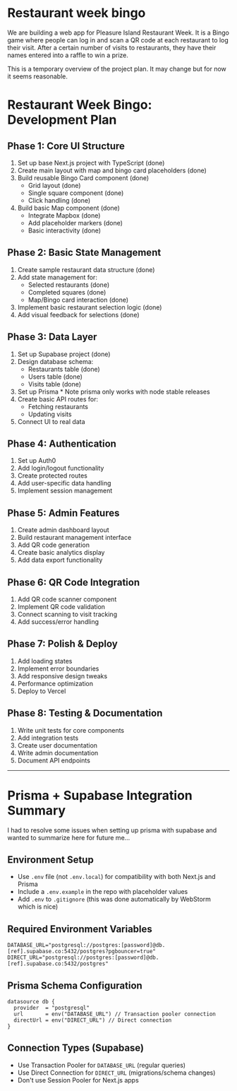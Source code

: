 # Restaurant week bingo

We are building a web app for Pleasure Island Restaurant Week. It is a Bingo game where
people can log in and scan a QR code at each restaurant to log their visit. After a
certain number of visits to restaurants, they have their names entered into a raffle to
win a prize.

This is a temporary overview of the project plan. It may change but for now it seems
reasonable.

# Restaurant Week Bingo: Development Plan

## Phase 1: Core UI Structure

1. Set up base Next.js project with TypeScript (done)
2. Create main layout with map and bingo card placeholders (done)
3. Build reusable Bingo Card component (done)
    - Grid layout (done)
    - Single square component (done)
    - Click handling (done)
4. Build basic Map component (done)
    - Integrate Mapbox (done)
    - Add placeholder markers (done)
    - Basic interactivity (done)

## Phase 2: Basic State Management

1. Create sample restaurant data structure (done)
2. Add state management for:
    - Selected restaurants (done)
    - Completed squares (done)
    - Map/Bingo card interaction (done)
3. Implement basic restaurant selection logic (done)
4. Add visual feedback for selections (done)

## Phase 3: Data Layer

1. Set up Supabase project (done)
2. Design database schema:
    - Restaurants table (done)
    - Users table (done)
    - Visits table (done)
3. Set up Prisma * Note prisma only works with node stable releases
4. Create basic API routes for:
    - Fetching restaurants
    - Updating visits
5. Connect UI to real data

## Phase 4: Authentication

1. Set up Auth0
2. Add login/logout functionality
3. Create protected routes
4. Add user-specific data handling
5. Implement session management

## Phase 5: Admin Features

1. Create admin dashboard layout
2. Build restaurant management interface
3. Add QR code generation
4. Create basic analytics display
5. Add data export functionality

## Phase 6: QR Code Integration

1. Add QR code scanner component
2. Implement QR code validation
3. Connect scanning to visit tracking
4. Add success/error handling

## Phase 7: Polish & Deploy

1. Add loading states
2. Implement error boundaries
3. Add responsive design tweaks
4. Performance optimization
5. Deploy to Vercel

## Phase 8: Testing & Documentation

1. Write unit tests for core components
2. Add integration tests
3. Create user documentation
4. Write admin documentation
5. Document API endpoints

---

# Prisma + Supabase Integration Summary

I had to resolve some issues when setting up prisma with supabase and wanted to summarize
here for future me...

## Environment Setup

- Use `.env` file (not `.env.local`) for compatibility with both Next.js and Prisma
- Include a `.env.example` in the repo with placeholder values
- Add `.env` to `.gitignore` (this was done automatically by WebStorm which is nice)

## Required Environment Variables

```
DATABASE_URL="postgresql://postgres:[password]@db.[ref].supabase.co:5432/postgres?pgbouncer=true"
DIRECT_URL="postgresql://postgres:[password]@db.[ref].supabase.co:5432/postgres"
```

## Prisma Schema Configuration

```prisma
datasource db {
  provider  = "postgresql"
  url       = env("DATABASE_URL") // Transaction pooler connection
  directUrl = env("DIRECT_URL") // Direct connection
}
```

## Connection Types (Supabase)

- Use Transaction Pooler for `DATABASE_URL` (regular queries)
- Use Direct Connection for `DIRECT_URL` (migrations/schema changes)
- Don't use Session Pooler for Next.js apps